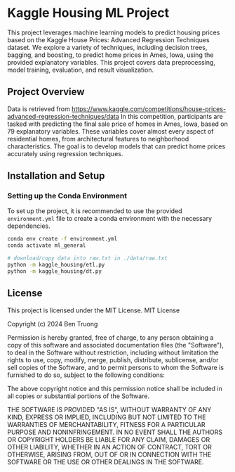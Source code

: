 # Kaggle Housing ML Project

This project leverages machine learning models to predict housing prices based on the Kaggle House Prices: Advanced Regression Techniques dataset. We explore a variety of techniques, including decision trees, bagging, and boosting, to predict home prices in Ames, Iowa, using the provided explanatory variables. This project covers data preprocessing, model training, evaluation, and result visualization.

## Project Overview

Data is retrieved from https://www.kaggle.com/competitions/house-prices-advanced-regression-techniques/data
In this competition, participants are tasked with predicting the final sale price of homes in Ames, Iowa, based on 79 explanatory variables. These variables cover almost every aspect of residential homes, from architectural features to neighborhood characteristics. The goal is to develop models that can predict home prices accurately using regression techniques.

## Installation and Setup

### **Setting up the Conda Environment**

To set up the project, it is recommended to use the provided `environment.yml` file to create a conda environment with the necessary dependencies.

```bash
conda env create -f environment.yml
conda activate ml_general

# download/copy data into raw.txt in ./data/raw.txt
python -m kaggle_housing/etl.py
python -m kaggle_housing/dt.py
```

## License

This project is licensed under the MIT License.
MIT License

Copyright (c) 2024 Ben Truong

Permission is hereby granted, free of charge, to any person obtaining a copy
of this software and associated documentation files (the "Software"), to deal
in the Software without restriction, including without limitation the rights
to use, copy, modify, merge, publish, distribute, sublicense, and/or sell
copies of the Software, and to permit persons to whom the Software is
furnished to do so, subject to the following conditions:

The above copyright notice and this permission notice shall be included in all
copies or substantial portions of the Software.

THE SOFTWARE IS PROVIDED "AS IS", WITHOUT WARRANTY OF ANY KIND, EXPRESS OR
IMPLIED, INCLUDING BUT NOT LIMITED TO THE WARRANTIES OF MERCHANTABILITY,
FITNESS FOR A PARTICULAR PURPOSE AND NONINFRINGEMENT. IN NO EVENT SHALL THE
AUTHORS OR COPYRIGHT HOLDERS BE LIABLE FOR ANY CLAIM, DAMAGES OR OTHER
LIABILITY, WHETHER IN AN ACTION OF CONTRACT, TORT OR OTHERWISE, ARISING FROM,
OUT OF OR IN CONNECTION WITH THE SOFTWARE OR THE USE OR OTHER DEALINGS IN THE
SOFTWARE.
